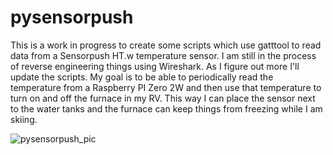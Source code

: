 # pysensorpush

This is a work in progress to create some scripts which use gatttool to read data from a Sensorpush HT.w temperature sensor.  I am still in the process of reverse engineering things using Wireshark.  As I figure out more I'll update the scripts.  My goal is to be able to periodically read the temperature from a Raspberry PI Zero 2W and then use that temperature to turn on and off the furnace in my RV.  This way I can place the sensor next to the water tanks and the furnace can keep things from freezing while I am skiing.

![pysensorpush_pic](https://user-images.githubusercontent.com/5443337/143657088-2a6d5793-24d3-4408-9d07-30b3f3f04577.jpg)
